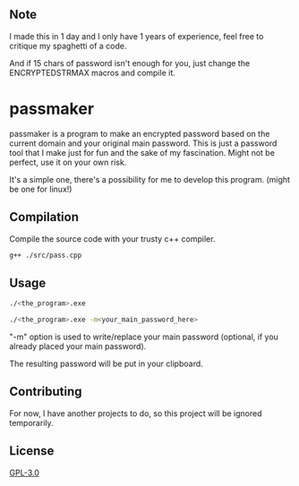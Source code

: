 ## Note
I made this in 1 day and I only have 1 years of experience, feel free to critique my spaghetti of a code.

And if 15 chars of password isn't enough for you, just change the ENCRYPTEDSTRMAX macros and compile it.

# passmaker

passmaker is a program to make an encrypted password based on the current domain and your original main password.
This is just a password tool that I make just for fun and the sake of my fascination.
Might not be perfect, use it on your own risk.

It's a simple one, there's a possibility for me to develop this program.
(might be one for linux!)

## Compilation

Compile the source code with your trusty c++ compiler.

```bash
g++ ./src/pass.cpp
```

## Usage

```bash
./<the_program>.exe

./<the_program>.exe -m<your_main_password_here>
```
"-m" option is used to write/replace your main password (optional, if you already placed your main password).

The resulting password will be put in your clipboard.

## Contributing
For now, I have another projects to do, so this project will be ignored temporarily.

## License
[GPL-3.0](https://choosealicense.com/licenses/gpl-3.0/#)
